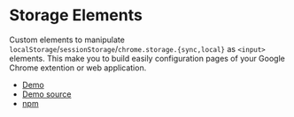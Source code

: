 # Storage Elements

Custom elements to manipulate `localStorage`/`sessionStorage`/`chrome.storage.{sync,local}` as `<input>` elements. This make you to build easily configuration pages of your Google Chrome extention or web application.

- [Demo](https://kui.github.io/storage-form/)
- [Demo source](https://github.com/kui/storage-form/blob/master/docs/index.html)
- [npm](https://www.npmjs.com/package/storage-form)
